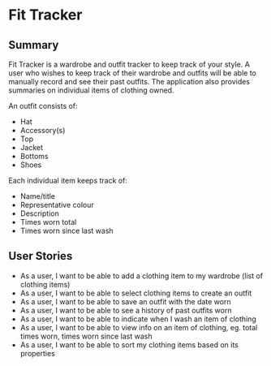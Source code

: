 # Fit Tracker

## Summary

Fit Tracker is a wardrobe and outfit tracker to keep track of your style.
A user who wishes to keep track of their wardrobe and outfits will be able to manually record and see their past outfits. The application also provides summaries on individual items of clothing owned.

An outfit consists of:
- Hat
- Accessory(s)
- Top
- Jacket
- Bottoms
- Shoes

Each individual item keeps track of:
- Name/title
- Representative colour
- Description
- Times worn total
- Times worn since last wash

## User Stories

- As a user, I want to be able to add a clothing item to my wardrobe (list of clothing items)
- As a user, I want to be able to select clothing items to create an outfit
- As a user, I want to be able to save an outfit with the date worn
- As a user, I want to be able to see a history of past outfits worn
- As a user, I want to be able to indicate when I wash an item of clothing
- As a user, I want to be able to view info on an item of clothing, eg. total times worn, times worn since last wash
- As a user, I want to be able to sort my clothing items based on its properties